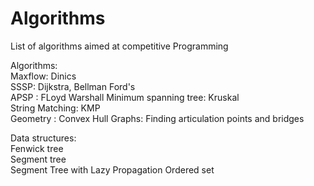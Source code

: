 # Algorithms
List of algorithms aimed at competitive Programming  
  
Algorithms:  
Maxflow: Dinics  
SSSP: Dijkstra, Bellman Ford's  
APSP : FLoyd Warshall
Minimum spanning tree: Kruskal  
String Matching: KMP  
Geometry : Convex Hull
Graphs: Finding articulation points and bridges  

Data structures:  
Fenwick tree  
Segment tree  
Segment Tree with Lazy Propagation
Ordered set  

